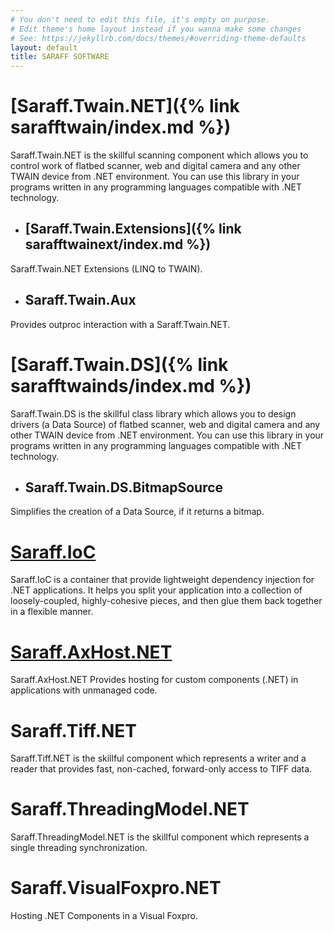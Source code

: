 ```yaml
---
# You don't need to edit this file, it's empty on purpose.
# Edit theme's home layout instead if you wanna make some changes
# See: https://jekyllrb.com/docs/themes/#overriding-theme-defaults
layout: default
title: SARAFF SOFTWARE
---
```

# [Saraff.Twain.NET]({% link sarafftwain/index.md %})
Saraff.Twain.NET is the skillful scanning component which allows you to control work of flatbed scanner, web and digital camera and any other TWAIN device from .NET environment. You can use this library in your programs written in any programming languages compatible with .NET technology.
- ## [Saraff.Twain.Extensions]({% link sarafftwainext/index.md %})
Saraff.Twain.NET Extensions (LINQ to TWAIN).
- ## Saraff.Twain.Aux
Provides outproc interaction with a Saraff.Twain.NET.

# [Saraff.Twain.DS]({% link sarafftwainds/index.md %})
Saraff.Twain.DS is the skillful class library which allows you to design drivers (a Data Source) of flatbed scanner, web and digital camera and any other TWAIN device from .NET environment. You can use this library in your programs written in any programming languages compatible with .NET technology.
- ## Saraff.Twain.DS.BitmapSource 
Simplifies the creation of a Data Source, if it returns a bitmap.

# [Saraff.IoC](./saraffioc/index.md)
Saraff.IoC is a container that provide lightweight dependency injection for .NET applications. It helps you split your application into a collection of loosely-coupled, highly-cohesive pieces, and then glue them back together in a flexible manner.
# [Saraff.AxHost.NET](./saraffaxhost/index.md)
Saraff.AxHost.NET Provides hosting for custom components (.NET) in applications with unmanaged code.
# Saraff.Tiff.NET 
Saraff.Tiff.NET is the skillful component which represents a writer and a reader that provides fast, non-cached, forward-only access to TIFF data.
# Saraff.ThreadingModel.NET 
Saraff.ThreadingModel.NET is the skillful component which represents a single threading synchronization.
# Saraff.VisualFoxpro.NET 
Hosting .NET Components in a Visual Foxpro.
